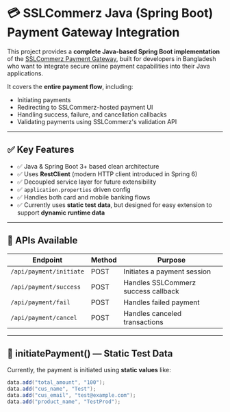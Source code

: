 # 💳 SSLCommerz Java (Spring Boot) Payment Gateway Integration

This project provides a **complete Java-based Spring Boot implementation** of the [SSLCommerz Payment Gateway](https://developer.sslcommerz.com/), built for developers in Bangladesh who want to integrate secure online payment capabilities into their Java applications.

It covers the **entire payment flow**, including:

- Initiating payments
- Redirecting to SSLCommerz-hosted payment UI
- Handling success, failure, and cancellation callbacks
- Validating payments using SSLCommerz's validation API

---

## ✅ Key Features

- ✅ Java & Spring Boot 3+ based clean architecture
- ✅ Uses **RestClient** (modern HTTP client introduced in Spring 6)
- ✅ Decoupled service layer for future extensibility
- ✅ `application.properties` driven config
- ✅ Handles both card and mobile banking flows
- ✅ Currently uses **static test data**, but designed for easy extension to support **dynamic runtime data**

---

## 🔧 APIs Available

| Endpoint                  | Method | Purpose                             |
|---------------------------|--------|-------------------------------------|
| `/api/payment/initiate`   | POST   | Initiates a payment session         |
| `/api/payment/success`    | POST   | Handles SSLCommerz success callback |
| `/api/payment/fail`       | POST   | Handles failed payment              |
| `/api/payment/cancel`     | POST   | Handles canceled transactions       |

---

## 🧪 initiatePayment() — Static Test Data

Currently, the payment is initiated using **static values** like:

```java
data.add("total_amount", "100");
data.add("cus_name", "Test");
data.add("cus_email", "test@example.com");
data.add("product_name", "TestProd");
